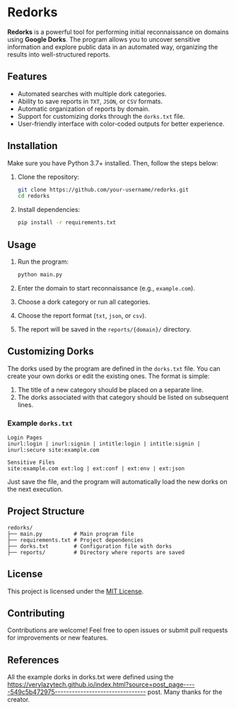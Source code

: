 # Redorks

**Redorks** is a powerful tool for performing initial reconnaissance on domains using **Google Dorks**. The program allows you to uncover sensitive information and explore public data in an automated way, organizing the results into well-structured reports.

## Features

- Automated searches with multiple dork categories.
- Ability to save reports in `TXT`, `JSON`, or `CSV` formats.
- Automatic organization of reports by domain.
- Support for customizing dorks through the `dorks.txt` file.
- User-friendly interface with color-coded outputs for better experience.

## Installation

Make sure you have Python 3.7+ installed. Then, follow the steps below:

1. Clone the repository:
   ```bash
   git clone https://github.com/your-username/redorks.git
   cd redorks
   ```

2. Install dependencies:
   ```bash
   pip install -r requirements.txt
   ```

## Usage

1. Run the program:
   ```bash
   python main.py
   ```

2. Enter the domain to start reconnaissance (e.g., `example.com`).

3. Choose a dork category or run all categories.

4. Choose the report format (`txt`, `json`, or `csv`).

5. The report will be saved in the `reports/{domain}/` directory.

## Customizing Dorks

The dorks used by the program are defined in the `dorks.txt` file. You can create your own dorks or edit the existing ones. The format is simple:

1. The title of a new category should be placed on a separate line.
2. The dorks associated with that category should be listed on subsequent lines.

### Example `dorks.txt`

```plaintext
Login Pages
inurl:login | inurl:signin | intitle:login | intitle:signin | inurl:secure site:example.com

Sensitive Files
site:example.com ext:log | ext:conf | ext:env | ext:json
```

Just save the file, and the program will automatically load the new dorks on the next execution.

## Project Structure

```plaintext
redorks/
├── main.py          # Main program file
├── requirements.txt # Project dependencies
├── dorks.txt        # Configuration file with dorks
├── reports/         # Directory where reports are saved
```

## License

This project is licensed under the [MIT License](LICENSE).

## Contributing

Contributions are welcome! Feel free to open issues or submit pull requests for improvements or new features.

## References

All the example dorks in dorks.txt were defined using the https://verylazytech.github.io/index.html?source=post_page-----549c5b472975-------------------------------- post. Many thanks for the creator.